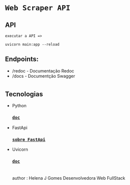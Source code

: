 # `Web Scraper API`

## API

`executar a API =>`

```
uvicorn main:app --reload
```

## Endpoints:

- /redoc - Documentação Redoc
- /docs - Documentção Swagger

#

## Tecnologias

- Python

  ### [`doc`](https://docs.python.org/3/)

- FastApi

  ### [`sobre FastApi`](https://www.treinaweb.com.br/blog/o-que-e-fastapi)

- Uvicorn

  ### [`doc`](https://www.uvicorn.org/)

  #

  author : Helena J Gomes Desenvolvedora Web FullStack
